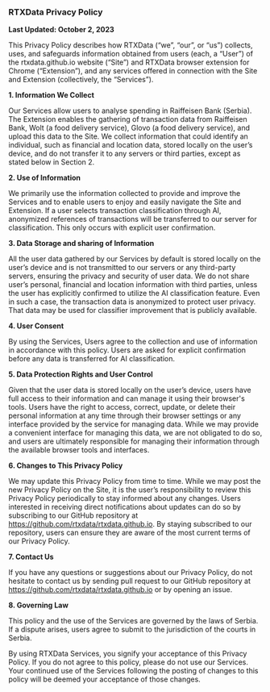 ### RTXData Privacy Policy

**Last Updated: October 2, 2023**

This Privacy Policy describes how RTXData (“we”, “our”, or “us”) collects, uses, and safeguards information obtained from users (each, a “User”) of the rtxdata.github.io website (“Site”) and RTXData browser extension for Chrome (“Extension”), and any services offered in connection with the Site and Extension (collectively, the “Services”).

**1. Information We Collect**

Our Services allow users to analyse spending in Raiffeisen Bank (Serbia). The Extension enables the gathering of transaction data from Raiffeisen Bank, Wolt (a food delivery service), Glovo (a food delivery service), and upload this data to the Site. We collect information that could identify an individual, such as financial and location data, stored locally on the user’s device, and do not transfer it to any servers or third parties, except as stated below in Section 2. 

**2. Use of Information**

We primarily use the information collected to provide and improve the Services and to enable users to enjoy and easily navigate the Site and Extension. If a user selects transaction classification through AI, anonymized references of transactions will be transferred to our server for classification. This only occurs with explicit user confirmation.

**3. Data Storage and sharing of Information**

All the user data gathered by our Services by default is stored locally on the user’s device and is not transmitted to our servers or any third-party servers, ensuring the privacy and security of user data. We do not share user’s personal, financial and location information with third parties, unless the user has explicitly confirmed to utilize the AI classification feature. Even in such a case, the transaction data is anonymized to protect user privacy. That data may be used for classifier improvement that is publicly available.

**4. User Consent**

By using the Services, Users agree to the collection and use of information in accordance with this policy. Users are asked for explicit confirmation before any data is transferred for AI classification. 

**5. Data Protection Rights and User Control**

Given that the user data is stored locally on the user’s device, users have full access to their information and can manage it using their browser's tools. Users have the right to access, correct, update, or delete their personal information at any time through their browser settings or any interface provided by the service for managing data. While we may provide a convenient interface for managing this data, we are not obligated to do so, and users are ultimately responsible for managing their information through the available browser tools and interfaces.

**6. Changes to This Privacy Policy**

We may update this Privacy Policy from time to time. While we may post the new Privacy Policy on the Site, it is the user’s responsibility to review this Privacy Policy periodically to stay informed about any changes. Users interested in receiving direct notifications about updates can do so by subscribing to our GitHub repository at https://github.com/rtxdata/rtxdata.github.io. By staying subscribed to our repository, users can ensure they are aware of the most current terms of our Privacy Policy.

**7. Contact Us**

If you have any questions or suggestions about our Privacy Policy, do not hesitate to contact us by sending pull request to our GitHub repository at https://github.com/rtxdata/rtxdata.github.io or by opening an issue.

**8. Governing Law**

This policy and the use of the Services are governed by the laws of Serbia. If a dispute arises, users agree to submit to the jurisdiction of the courts in Serbia.

By using RTXData Services, you signify your acceptance of this Privacy Policy. If you do not agree to this policy, please do not use our Services. Your continued use of the Services following the posting of changes to this policy will be deemed your acceptance of those changes.